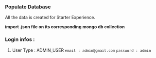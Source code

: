 ### Populate Database

All the data is created for Starter Experience.

**import .json file on its corresponding mongo db collection**

### Login infos :

1. User Type : ADMIN_USER
   `email : admin@gmail.com`
   `password : admin`
